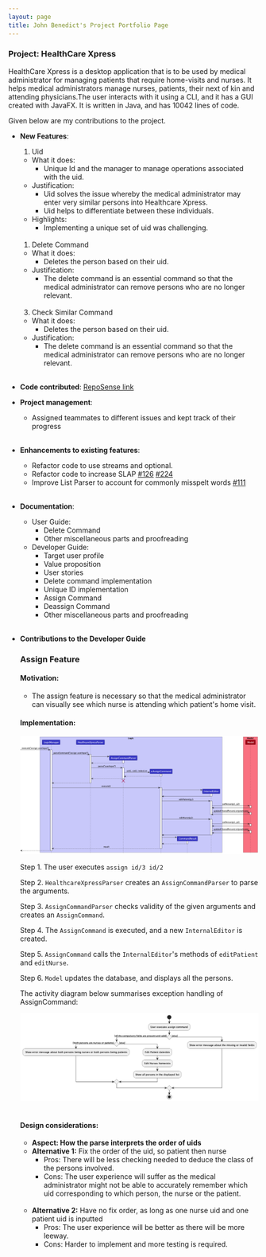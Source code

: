 ```yaml
---
layout: page
title: John Benedict's Project Portfolio Page
---
```


### Project: HealthCare Xpress

HealthCare Xpress is a desktop application that is to be used by medical administrator for managing patients that require home-visits and nurses. It helps medical administrators manage nurses, patients, their next of kin and attending physicians.The user interacts with it using a CLI, and it has a GUI created with JavaFX. It is written in Java, and has 10042 lines of code.

Given below are my contributions to the project.

- **New Features**:

  1.  Uid

  - What it does:
    - Unique Id and the manager to manage operations associated with the uid.
  - Justification:
    - Uid solves the issue whereby the medical administrator may enter very similar persons into Healthcare Xpress.
    - Uid helps to differentiate between these individuals.
  - Highlights:
    - Implementing a unique set of uid was challenging.
      <br></br>

  1. Delete Command

  - What it does:
    - Deletes the person based on their uid.
  - Justification:
    - The delete command is an essential command so that the medical administrator can remove persons who are no longer relevant.
      <br></br>

  3. Check Similar Command

  - What it does:
    - Deletes the person based on their uid.
  - Justification:
    - The delete command is an essential command so that the medical administrator can remove persons who are no longer relevant.
      <br></br>

- **Code contributed**: [RepoSense link](https://nus-cs2103-ay2223s1.github.io/tp-dashboard/?search=ay2223s1-cs2103-f13-4&sort=groupTitle&sortWithin=title&timeframe=commit&mergegroup=&groupSelect=groupByRepos&breakdown=true&checkedFileTypes=docs~functional-code~test-code~other&since=2022-09-16&tabOpen=true&tabType=authorship&tabAuthor=johnbenedictyan&tabRepo=AY2223S1-CS2103-F13-4%2Ftp%5Bmaster%5D&authorshipIsMergeGroup=false&authorshipFileTypes=docs~functional-code~test-code&authorshipIsBinaryFileTypeChecked=false&authorshipIsIgnoredFilesChecked=false)

- **Project management**:

  - Assigned teammates to different issues and kept track of their progress
    <br></br>

- **Enhancements to existing features**:

  - Refactor code to use streams and optional.
  - Refactor code to increase SLAP [#126](https://github.com/AY2223S1-CS2103-F13-4/tp/pull/126) [#224](https://github.com/AY2223S1-CS2103-F13-4/tp/pull/224)
  - Improve List Parser to account for commonly misspelt words [#111](https://github.com/AY2223S1-CS2103-F13-4/tp/pull/111)
    <br></br>

- **Documentation**:

  - User Guide:
    - Delete Command
    - Other miscellaneous parts and proofreading
  - Developer Guide:
    - Target user profile
    - Value proposition
    - User stories
    - Delete command implementation
    - Unique ID implementation
    - Assign Command
    - Deassign Command
    - Other miscellaneous parts and proofreading
      <br></br>

- **Contributions to the Developer Guide**
    ### Assign Feature

    #### Motivation:

    - The assign feature is necessary so that the medical administrator can visually see which nurse is attending which patient's home visit.

    #### Implementation:

    ![AssignSequenceDiagram](../images/AssignSequenceDiagram.png)

    Step 1. The user executes `assign id/3 id/2`

    Step 2. `HealthcareXpressParser` creates an `AssignCommandParser` to parse the arguments.

    Step 3. `AssignCommandParser` checks validity of the given arguments and creates an `AssignCommand`.

    Step 4. The `AssignCommand` is executed, and a new `InternalEditor` is created.

    Step 5. `AssignCommand` calls the `InternalEditor`'s methods of `editPatient` and `editNurse`.

    Step 6. `Model` updates the database, and displays all the persons.

    The activity diagram below summarises exception handling of AssignCommand:

    ![AssignActivityDiagram](../images/AssignActivityDiagram.png)
    <br></br>

    #### Design considerations:

    - **Aspect: How the parse interprets the order of uids**
    - **Alternative 1:** Fix the order of the uid, so patient then nurse
        - Pros: There will be less checking needed to deduce the class of the persons involved.
        - Cons: The user experience will suffer as the medical administrator might not be able to accurately remember which uid corresponding to which person, the nurse or the patient.
        <br></br>
    - **Alternative 2:** Have no fix order, as long as one nurse uid and one patient uid is inputted
        - Pros: The user experience will be better as there will be more leeway.
        - Cons: Harder to implement and more testing is required.
        <br></br>
